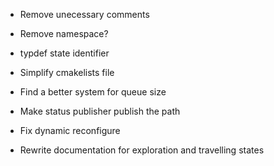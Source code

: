 - Remove unecessary comments
- Remove namespace?
- typdef state identifier
- Simplify cmakelists file

- Find a better system for queue size
- Make status publisher publish the path
- Fix dynamic reconfigure
- Rewrite documentation for exploration and travelling states